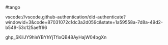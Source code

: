 #tango

vscode://vscode.github-authentication/did-authenticate?windowid=3&code=87031072c1dc3a2d059c&state=1a59558a-7d8a-49d2-b549-53c125aeff66

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